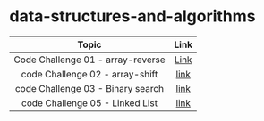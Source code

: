 # data-structures-and-algorithms


| Topic   |    Link    |                                                                                                      
| :-----:  | :----------:|
| Code Challenge 01 - array-reverse | [Link](https://github.com/HamzaQahoush/data-structures-and-algorithms/blob/main/array-reverse/array-reverse.md)|
| code Challenge 02 - array-shift   | [link](https://github.com/HamzaQahoush/data-structures-and-algorithms/blob/main/array-shift/array-shift.md)|
| code Challenge 03 - Binary search | [link](https://github.com/HamzaQahoush/data-structures-and-algorithms/blob/main/BinarySearch/BinarySearch%20.md)|         
| code Challenge 05 - Linked List | [link](https://github.com/HamzaQahoush/data-structures-and-algorithms/tree/main/linked_list)|                                                                                                    




